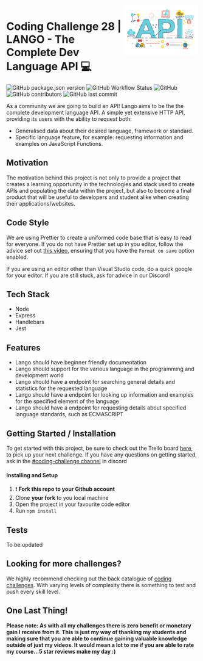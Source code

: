 <img src="api.png" align="right" />

# Coding Challenge 28 | LANGO - The Complete Dev Language API 💻

![GitHub package.json version](https://img.shields.io/github/package-json/v/MattCSmith/coding_challenge-28?style=for-the-badge)
![GitHub Workflow Status](https://img.shields.io/github/workflow/status/MattCSmith/coding_challenge-28/main?style=for-the-badge)
![GitHub](https://img.shields.io/github/license/MattCSmith/coding_challenge-28?style=for-the-badge)
![GitHub contributors](https://img.shields.io/github/contributors/MattCSmith/coding_challenge-28?style=for-the-badge)
![GitHub last commit](https://img.shields.io/github/last-commit/MattCSmith/coding_challenge-28?style=for-the-badge)

As a community we are going to build an API! Lango aims to be the the complete development language API. A simple yet extensive HTTP API, providing its users with the ability to request both:

-   Generalised data about their desired language, framework or standard.
-   Specific language feature, for example: requesting information and examples on JavaScript Functions.

## Motivation

The motivation behind this project is not only to provide a project that creates a learning opportunity in the technologies and stack used to create APIs and populating the data within the project, but also to become a final product that will be useful to developers and student alike when creating their applications/websites.

## Code Style

We are using Prettier to create a uniformed code base that is easy to read for everyone. If you do not have Prettier set up in you editor, follow the advice set out [this video](https://www.youtube.com/watch?v=h3PJjP0nE98), ensuring that you have the `Format on save` option enabled.

If you are using an editor other than Visual Studio code, do a quick google for your editor. If you are still stuck, ask for advice in our Discord!

## Tech Stack

-   Node
-   Express
-   Handlebars
-   Jest

## Features

-   Lango should have beginner friendly documentation
-   Lango should support for the various language in the programming and development world
-   Lango should have a endpoint for searching general details and statistics for the requested language
-   Lango should have a endpoint for looking up information and examples for the specified element of the language
-   Lango should have a endpoint for requesting details about specified language standards, such as ECMASCRIPT

## Getting Started / Installation

To get started with this project, be sure to check out the Trello board [here](https://trello.com/invite/b/a6HV2wni/719405fe166fb668f02f84a4f4943869/web-dev-api), to pick up your next challenge. If you have any questions on getting started, ask in the [#coding-challenge channel](https://discordapp.com/channels/423464391791476747/434849407054381096/716684388028383272) in discord

#### Installing and Setup

1. ❗ **Fork this repo to your Github account**
2. Clone **your fork** to you local machine
3. Open the project in your favourite code editor
4. Run `npm install`

## Tests

To be updated

## Looking for more challenges?

We highly recommend checking out the back catalogue of [coding challenges](https://zerotomastery.io/community/coding-challenges/?utm_source=github&utm_medium=coding_challenge-28). With varying levels of complexity there is something to test and push every skill level.

## One Last Thing!

**Please note: As with all my challenges there is zero benefit or monetary gain I receive from it. This is just my way of thanking my students and making sure that you are able to continue gaining valuable knowledge outside of just my videos. It would mean a lot to me if you are able to rate my course...5 star reviews make my day :)**
